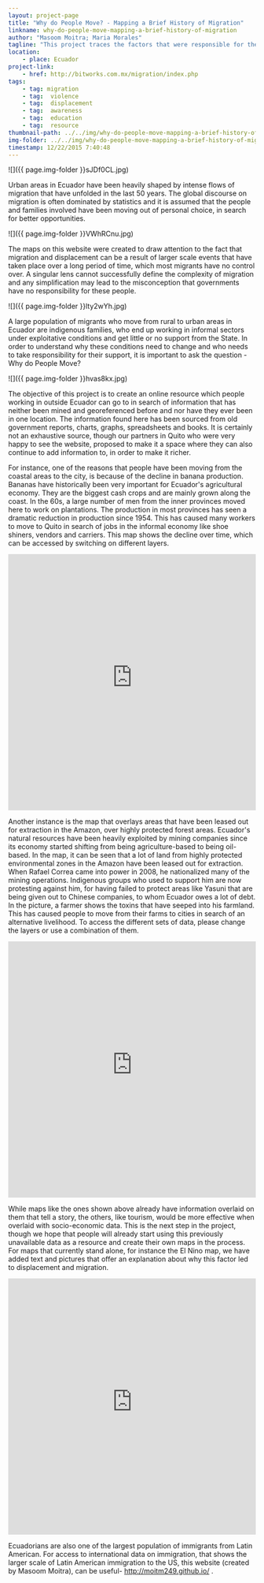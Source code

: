 ```yaml
---
layout: project-page
title: "Why do People Move? - Mapping a Brief History of Migration"
linkname: why-do-people-move-mapping-a-brief-history-of-migration
author: "Masoom Moitra; Maria Morales"
tagline: "This project traces the factors that were responsible for the migration of indigenous people from rural to urban areas, in Ecuador."
location:
    - place: Ecuador
project-link:
    - href: http://bitworks.com.mx/migration/index.php
tags:
    - tag: migration
    - tag:  violence
    - tag:  displacement
    - tag:  awareness
    - tag:  education
    - tag:  resource
thumbnail-path: ../../img/why-do-people-move-mapping-a-brief-history-of-migration/YXuyw6J.jpg
img-folder: ../../img/why-do-people-move-mapping-a-brief-history-of-migration/
timestamp: 12/22/2015 7:40:48
---
```

![]({{ page.img-folder }}sJDf0CL.jpg)

Urban areas in Ecuador have been heavily shaped by intense flows of migration that have unfolded in the last 50 years. The global discourse on migration is often dominated by statistics and it is assumed that the people and families involved have been moving out of personal choice, in search for better opportunities.

![]({{ page.img-folder }}VWhRCnu.jpg)

The maps on this website were created to draw attention to the fact that migration and displacement can be a result of larger scale events that have taken place over a long period of time, which most migrants have no control over. A singular lens cannot successfully define the complexity of migration and any simplification may lead to the misconception that governments have no responsibility for these people.

![]({{ page.img-folder }}lty2wYh.jpg)

A large population of migrants who move from rural to urban areas in Ecuador are indigenous families, who end up working in informal sectors under exploitative conditions and get little or no support from the State. In order to understand why these conditions need to change and who needs to take responsibility for their support, it is important to ask the question - Why do People Move?

![]({{ page.img-folder }}hvas8kx.jpg)

The objective of this project is to create an online resource which people working in outside Ecuador can go to in search of information that has neither been mined and georeferenced before and nor have they ever been in one location. The information found here has been sourced from old government reports, charts, graphs, spreadsheets and books. It is certainly not an exhaustive source, though our partners in Quito who were very happy to see the website, proposed to make it a space where they can also continue to add information to, in order to make it richer. 

For instance, one of the reasons that people have been moving from the coastal areas to the city, is because of the decline in banana production. Bananas have historically been very important for Ecuador's agricultural economy. They are the biggest cash crops and are mainly grown along the coast. In the 60s, a large number of men from the inner provinces moved here to work on plantations. The production in most provinces has seen a dramatic reduction in production since 1954. This has caused many workers to move to Quito in search of jobs in the informal economy like shoe shiners, vendors and carriers. This map shows the decline over time, which can be accessed by switching on different layers. 

<iframe width="100%" height="520" frameborder="0" src="https://moitramasoom.cartodb.com/viz/40ab1950-a1fe-11e5-a68f-0e674067d321/embed_map" allowfullscreen webkitallowfullscreen mozallowfullscreen oallowfullscreen msallowfullscreen></iframe>

Another instance is the map that overlays areas that have been leased out for extraction in the Amazon, over highly protected forest areas. Ecuador's natural resources have been heavily exploited by mining companies since its economy started shifting from being agriculture-based to being oil-based. In the map, it can be seen that a lot of land from highly protected environmental zones in the Amazon have been leased out for extraction. When Rafael Correa came into power in 2008, he nationalized many of the mining operations. Indigenous groups who used to support him are now protesting against him, for having failed to protect areas like Yasuni that are being given out to Chinese companies, to whom Ecuador owes a lot of debt. In the picture, a farmer shows the toxins that have seeped into his farmland. This has caused people to move from their farms to cities in search of an alternative livelihood. To access the different sets of data, please change the layers or use a combination of them.

<iframe width="100%" height="520" frameborder="0" src="https://moitramasoom.cartodb.com/viz/0ac643b6-a21a-11e5-86d7-0e98b61680bf/embed_map" allowfullscreen webkitallowfullscreen mozallowfullscreen oallowfullscreen msallowfullscreen></iframe>

While maps like the ones shown above already have information overlaid on them that tell a story, the others, like tourism, would be more effective when overlaid with socio-economic data. This is the next step in the project, though we hope that people will already start using this previously unavailable data as a resource and create their own maps in the process. For maps that currently stand alone, for instance the El Nino map, we have added text and pictures that offer an explanation about why this factor led to displacement and migration.

<iframe width="100%" height="520" frameborder="0" src="https://moitramasoom.cartodb.com/viz/0ac643b6-a21a-11e5-86d7-0e98b61680bf/embed_map" allowfullscreen webkitallowfullscreen mozallowfullscreen oallowfullscreen msallowfullscreen></iframe>

Ecuadorians are also one of the largest population of immigrants from Latin American. For access to international data on immigration, that shows the larger scale of Latin American immigration to the US, this website (created by Masoom Moitra), can be useful- http://moitm249.github.io/ . 